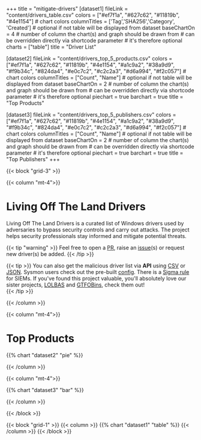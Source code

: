 +++
title = "mitigate-drivers"
[dataset1]
  fileLink = "content/drivers_table.csv"
  colors = ["#ef7f1a", "#627c62", "#11819b", "#4e1154"] # chart colors
  columnTitles = ['Tag','SHA256','Category', 'Created'] # optional if not table will be displayed from dataset
  baseChartOn = 4 # number of column the chart(s) and graph should be drawn from # can be overridden directly via shortcode parameter # it's therefore optional
  charts = ["table"]
  title = "Driver List"

[dataset2]
  fileLink = "content/drivers_top_5_products.csv"
  colors = ["#ef7f1a", "#627c62", "#11819b", "#4e1154", "#a1c9a2", "#38a9d9", "#f9b34c", "#824da4", "#e0c7c2", "#c2c2a3", "#d6a994", "#f2c057"] # chart colors
  columnTitles = ["Count", "Name"] # optional if not table will be displayed from dataset
  baseChartOn = 2 # number of column the chart(s) and graph should be drawn from # can be overridden directly via shortcode parameter # it's therefore optional
  piechart = true
  barchart = true
  title = "Top Products"


[dataset3]
  fileLink = "content/drivers_top_5_publishers.csv"
  colors = ["#ef7f1a", "#627c62", "#11819b", "#4e1154", "#a1c9a2", "#38a9d9", "#f9b34c", "#824da4", "#e0c7c2", "#c2c2a3", "#d6a994", "#f2c057"] # chart colors
  columnTitles = ["Count", "Name"] # optional if not table will be displayed from dataset
  baseChartOn = 2 # number of column the chart(s) and graph should be drawn from # can be overridden directly via shortcode parameter # it's therefore optional
  piechart = true
  barchart = true
  title = "Top Publishers"
+++

{{< block "grid-3" >}}

{{< column "mt-4">}}

# Living Off The Land Drivers 
Living Off The Land Drivers is a curated list of Windows drivers used by adversaries to bypass security controls and carry out attacks. The project helps security professionals stay informed and mitigate potential threats. 

{{< tip "warning" >}}
Feel free to open a [PR](https://github.com/khulnasoft-labs/mitigate-drivers/pulls), raise an [issue](https://github.com/khulnasoft-labs/mitigate-drivers/issues/new/choose "Open a Github Issue")(s) or request new driver(s) be added.
{{< /tip >}}

{{< tip >}}
You can also get the malicious driver list via **API** using [CSV](api/drivers.csv) or [JSON](api/drivers.json). Sysmon users check out the pre-built [config](https://github.com/khulnasoft-labs/mitigate-drivers/blob/main/detections/sysmon/sysmon_config_vulnerable_hashes.xml). There is a [Sigma rule](https://github.com/khulnasoft-labs/mitigate-drivers/blob/main/detections/sigma/driver_load_win_vuln_drivers.yml) for SIEMs. If you've found this project valuable, you'll absolutely love our sister projects, [LOLBAS](https://lolbas-project.github.io/#) and [GTFOBins](https://gtfobins.github.io), check them out!  
{{< /tip >}}

{{< /column >}}

{{< column "mt-4">}}

# Top Products

{{% chart "dataset2" "pie" %}}

{{< /column >}}

{{< column "mt-4">}}

{{% chart "dataset3" "bar" %}}

{{< /column >}}

{{< /block >}}

{{< block "grid-1" >}}
{{< column >}}
{{% chart "dataset1" "table" %}}
{{< /column >}}
{{< /block >}}
